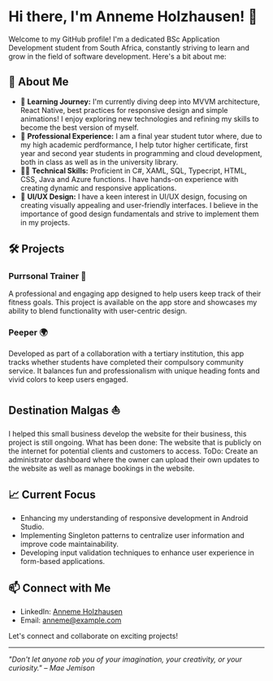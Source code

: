 # Hi there, I'm Anneme Holzhausen! 👋

Welcome to my GitHub profile! I'm a dedicated BSc Application Development student from South Africa, constantly striving to learn and grow in the field of software development. Here's a bit about me:

## 🚀 About Me

- 🌱 **Learning Journey:** I'm currently diving deep into MVVM architecture, React Native, best practices for responsive design and simple animations! I enjoy exploring new technologies and refining my skills to become the best version of myself.
- 💼 **Professional Experience:** I am a final year student tutor where, due to my high academic perdformance, I help tutor higher certificate, first year and second year students in programming and cloud development, both in class as well as in the university library. 
- 👨‍💻 **Technical Skills:** Proficient in C#, XAML, SQL, Typecript, HTML, CSS, Java and Azure functions. I have hands-on experience with creating dynamic and responsive applications.
- 🎨 **UI/UX Design:** I have a keen interest in UI/UX design, focusing on creating visually appealing and user-friendly interfaces. I believe in the importance of good design fundamentals and strive to implement them in my projects.

## 🛠️ Projects

### Purrsonal Trainer 🐾
A professional and engaging app designed to help users keep track of their fitness goals. This project is available on the app store and showcases my ability to blend functionality with user-centric design.

### Peeper 🌍
Developed as part of a collaboration with a tertiary institution, this app tracks whether students have completed their compulsory community service. It balances fun and professionalism with unique heading fonts and vivid colors to keep users engaged.

## Destination Malgas ⛵
I helped this small business develop the website for their business, this project is still ongoing. What has been done: The website that is publicly on the internet for potential clients and customers to access. ToDo: Create an administrator dashboard where the owner can upload their own updates to the website as well as manage bookings in the website.

## 📈 Current Focus

- Enhancing my understanding of responsive development in Android Studio.
- Implementing Singleton patterns to centralize user information and improve code maintainability.
- Developing input validation techniques to enhance user experience in form-based applications.

## 📫 Connect with Me

- LinkedIn: [Anneme Holzhausen](https://www.linkedin.com/in/annemeholzhausen/)
- Email: [anneme@example.com](mailto:anneme.holzh@gmail.com)

Let's connect and collaborate on exciting projects!

---

*"Don't let anyone rob you of your imagination, your creativity, or your curiosity." – Mae Jemison*


